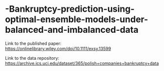 # -Bankruptcy-prediction-using-optimal-ensemble-models-under-balanced-and-imbalanced-data


Link to the published paper: 
https://onlinelibrary.wiley.com/doi/10.1111/exsy.13599

Link to the data repository:
https://archive.ics.uci.edu/dataset/365/polish+companies+bankruptcy+data


